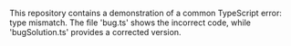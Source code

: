 This repository contains a demonstration of a common TypeScript error: type mismatch. The file 'bug.ts' shows the incorrect code, while 'bugSolution.ts' provides a corrected version.